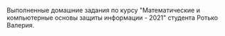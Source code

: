 Выполненные домашние задания по курсу "Математические и компьютерные основы защиты информации - 2021" студента Ротько Валерия.